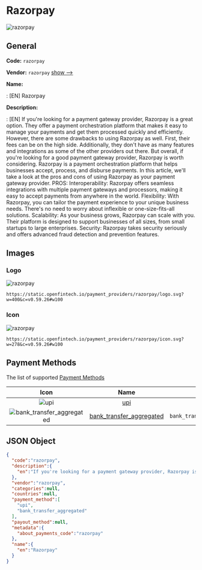 
# Razorpay 
![razorpay](https://static.openfintech.io/payment_providers/razorpay/logo.svg?w=400&c=v0.59.26#w100)  

## General 
 
**Code:** `razorpay` 
 
**Vendor:** `razorpay` [show -->](/vendors/razorpay/) 
 
**Name:** 
 
:	[EN] Razorpay 
 
**Description:** 
 
: [EN] If you're looking for a payment gateway provider, Razorpay is a great option. They offer a payment orchestration platform that makes it easy to manage your payments and get them processed quickly and efficiently. However, there are some drawbacks to using Razorpay as well. First, their fees can be on the high side. Additionally, they don't have as many features and integrations as some of the other providers out there. But overall, if you're looking for a good payment gateway provider, Razorpay is worth considering. Razorpay is a payment orchestration platform that helps businesses accept, process, and disburse payments. In this article, we'll take a look at the pros and cons of using Razorpay as your payment gateway provider. PROS: Interoperability: Razorpay offers seamless integrations with multiple payment gateways and processors, making it easy to accept payments from anywhere in the world. Flexibility: With Razorpay, you can tailor the payment experience to your unique business needs. There's no need to worry about inflexible or one-size-fits-all solutions. Scalability: As your business grows, Razorpay can scale with you. Their platform is designed to support businesses of all sizes, from small startups to large enterprises. Security: Razorpay takes security seriously and offers advanced fraud detection and prevention features. 
 

## Images 

### Logo 
 
![razorpay](https://static.openfintech.io/payment_providers/razorpay/logo.svg?w=400&c=v0.59.26#w100)  

```
https://static.openfintech.io/payment_providers/razorpay/logo.svg?w=400&c=v0.59.26#w100
```  

### Icon 
 
![razorpay](https://static.openfintech.io/payment_providers/razorpay/icon.svg?w=278&c=v0.59.26#w100)  

```
https://static.openfintech.io/payment_providers/razorpay/icon.svg?w=278&c=v0.59.26#w100
```  

## Payment Methods 
 
The list of supported [Payment Methods](/payment-methods/) 

|Icon|Name|Code| 
|:---:|:---:|:---:| 
|![upi](https://static.openfintech.io/payment_methods/upi/icon.svg?w=278&c=v0.59.26#w100) |[upi](/payment-methods/upi/)|`upi`| 
|![bank_transfer_aggregated](https://static.openfintech.io/payment_methods/bank_transfer_aggregated/icon.svg?w=278&c=v0.59.26#w100) |[bank_transfer_aggregated](/payment-methods/bank_transfer_aggregated/)|`bank_transfer_aggregated`| 
 

## JSON Object 

```json
{
  "code":"razorpay",
  "description":{
    "en":"If you're looking for a payment gateway provider, Razorpay is a great option. They offer a payment orchestration platform that makes it easy to manage your payments and get them processed quickly and efficiently. However, there are some drawbacks to using Razorpay as well. First, their fees can be on the high side. Additionally, they don't have as many features and integrations as some of the other providers out there. But overall, if you're looking for a good payment gateway provider, Razorpay is worth considering. Razorpay is a payment orchestration platform that helps businesses accept, process, and disburse payments. In this article, we'll take a look at the pros and cons of using Razorpay as your payment gateway provider. PROS: Interoperability: Razorpay offers seamless integrations with multiple payment gateways and processors, making it easy to accept payments from anywhere in the world. Flexibility: With Razorpay, you can tailor the payment experience to your unique business needs. There's no need to worry about inflexible or one-size-fits-all solutions. Scalability: As your business grows, Razorpay can scale with you. Their platform is designed to support businesses of all sizes, from small startups to large enterprises. Security: Razorpay takes security seriously and offers advanced fraud detection and prevention features."
  },
  "vendor":"razorpay",
  "categories":null,
  "countries":null,
  "payment_method":[
    "upi",
    "bank_transfer_aggregated"
  ],
  "payout_method":null,
  "metadata":{
    "about_payments_code":"razorpay"
  },
  "name":{
    "en":"Razorpay"
  }
}
```  
